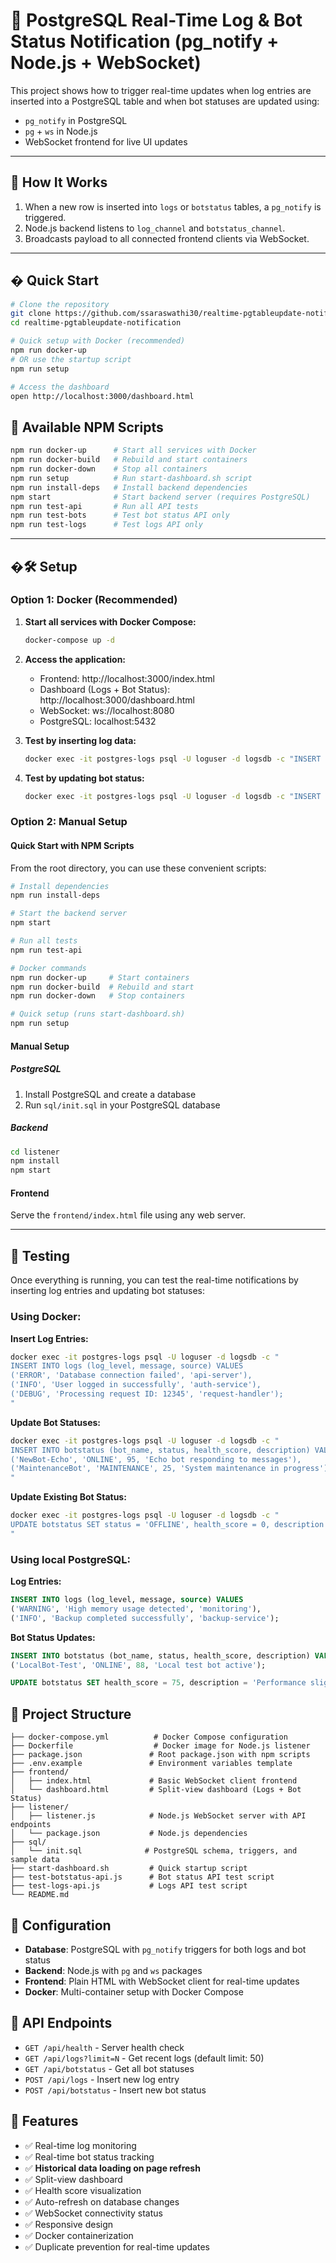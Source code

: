 # 🤖 PostgreSQL Real-Time Log & Bot Status Notification (pg_notify + Node.js + WebSocket)

This project shows how to trigger real-time updates when log entries are inserted into a PostgreSQL table and when bot statuses are updated using:

- `pg_notify` in PostgreSQL
- `pg` + `ws` in Node.js
- WebSocket frontend for live UI updates

---

## 🚀 How It Works

1. When a new row is inserted into `logs` or `botstatus` tables, a `pg_notify` is triggered.
2. Node.js backend listens to `log_channel` and `botstatus_channel`.
3. Broadcasts payload to all connected frontend clients via WebSocket.

---

## � Quick Start

```bash
# Clone the repository
git clone https://github.com/ssaraswathi30/realtime-pgtableupdate-notification.git
cd realtime-pgtableupdate-notification

# Quick setup with Docker (recommended)
npm run docker-up
# OR use the startup script
npm run setup

# Access the dashboard
open http://localhost:3000/dashboard.html
```

## 📜 Available NPM Scripts

```bash
npm run docker-up      # Start all services with Docker
npm run docker-build   # Rebuild and start containers  
npm run docker-down    # Stop all containers
npm run setup          # Run start-dashboard.sh script
npm run install-deps   # Install backend dependencies
npm start              # Start backend server (requires PostgreSQL)
npm run test-api       # Run all API tests
npm run test-bots      # Test bot status API only
npm run test-logs      # Test logs API only
```

---

## �🛠️ Setup

### Option 1: Docker (Recommended)

1. **Start all services with Docker Compose:**
   ```bash
   docker-compose up -d
   ```

2. **Access the application:**
   - Frontend: http://localhost:3000/index.html
   - Dashboard (Logs + Bot Status): http://localhost:3000/dashboard.html
   - WebSocket: ws://localhost:8080
   - PostgreSQL: localhost:5432

3. **Test by inserting log data:**
   ```bash
   docker exec -it postgres-logs psql -U loguser -d logsdb -c "INSERT INTO logs (log_level, message, source) VALUES ('INFO', 'Application started', 'server');"
   ```

4. **Test by updating bot status:**
   ```bash
   docker exec -it postgres-logs psql -U loguser -d logsdb -c "INSERT INTO botstatus (bot_name, status, health_score, description) VALUES ('TestBot-Delta', 'ONLINE', 92, 'Test bot running perfectly');"
   ```

### Option 2: Manual Setup

#### Quick Start with NPM Scripts

From the root directory, you can use these convenient scripts:

```bash
# Install dependencies
npm run install-deps

# Start the backend server
npm start

# Run all tests
npm run test-api

# Docker commands
npm run docker-up     # Start containers
npm run docker-build  # Rebuild and start
npm run docker-down   # Stop containers

# Quick setup (runs start-dashboard.sh)
npm run setup
```

#### Manual Setup

##### PostgreSQL

1. Install PostgreSQL and create a database
2. Run `sql/init.sql` in your PostgreSQL database

##### Backend

```bash
cd listener
npm install
npm start
```

#### Frontend

Serve the `frontend/index.html` file using any web server.

---

## 🧪 Testing

Once everything is running, you can test the real-time notifications by inserting log entries and updating bot statuses:

### Using Docker:

**Insert Log Entries:**
```bash
docker exec -it postgres-logs psql -U loguser -d logsdb -c "
INSERT INTO logs (log_level, message, source) VALUES 
('ERROR', 'Database connection failed', 'api-server'),
('INFO', 'User logged in successfully', 'auth-service'),
('DEBUG', 'Processing request ID: 12345', 'request-handler');
"
```

**Update Bot Statuses:**
```bash
docker exec -it postgres-logs psql -U loguser -d logsdb -c "
INSERT INTO botstatus (bot_name, status, health_score, description) VALUES 
('NewBot-Echo', 'ONLINE', 95, 'Echo bot responding to messages'),
('MaintenanceBot', 'MAINTENANCE', 25, 'System maintenance in progress');
"
```

**Update Existing Bot Status:**
```bash
docker exec -it postgres-logs psql -U loguser -d logsdb -c "
UPDATE botstatus SET status = 'OFFLINE', health_score = 0, description = 'Bot stopped for updates' WHERE bot_name = 'ChatBot-Alpha';
"
```

### Using local PostgreSQL:

**Log Entries:**
```sql
INSERT INTO logs (log_level, message, source) VALUES 
('WARNING', 'High memory usage detected', 'monitoring'),
('INFO', 'Backup completed successfully', 'backup-service');
```

**Bot Status Updates:**
```sql
INSERT INTO botstatus (bot_name, status, health_score, description) VALUES 
('LocalBot-Test', 'ONLINE', 88, 'Local test bot active');

UPDATE botstatus SET health_score = 75, description = 'Performance slightly degraded' WHERE bot_name = 'DataBot-Beta';
```

## 📁 Project Structure

```
├── docker-compose.yml          # Docker Compose configuration
├── Dockerfile                  # Docker image for Node.js listener
├── package.json               # Root package.json with npm scripts
├── .env.example               # Environment variables template
├── frontend/
│   ├── index.html             # Basic WebSocket client frontend
│   └── dashboard.html         # Split-view dashboard (Logs + Bot Status)
├── listener/
│   ├── listener.js            # Node.js WebSocket server with API endpoints
│   └── package.json           # Node.js dependencies
├── sql/
│   └── init.sql              # PostgreSQL schema, triggers, and sample data
├── start-dashboard.sh         # Quick startup script
├── test-botstatus-api.js      # Bot status API test script
├── test-logs-api.js           # Logs API test script
└── README.md
```

## 🔧 Configuration

- **Database**: PostgreSQL with `pg_notify` triggers for both logs and bot status
- **Backend**: Node.js with `pg` and `ws` packages
- **Frontend**: Plain HTML with WebSocket client for real-time updates
- **Docker**: Multi-container setup with Docker Compose

## 📡 API Endpoints

- `GET /api/health` - Server health check
- `GET /api/logs?limit=N` - Get recent logs (default limit: 50)
- `GET /api/botstatus` - Get all bot statuses
- `POST /api/logs` - Insert new log entry
- `POST /api/botstatus` - Insert new bot status

## 🎯 Features

- ✅ Real-time log monitoring
- ✅ Real-time bot status tracking
- ✅ **Historical data loading on page refresh**
- ✅ Split-view dashboard
- ✅ Health score visualization
- ✅ Auto-refresh on database changes
- ✅ WebSocket connectivity status
- ✅ Responsive design
- ✅ Docker containerization
- ✅ Duplicate prevention for real-time updates
